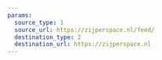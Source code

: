 ```yaml
---
params:
  source_type: 1
  source_url: https://zijperspace.nl/feed/
  destination_type: 2
  destination_url: https://zijperspace.nl
---
```

